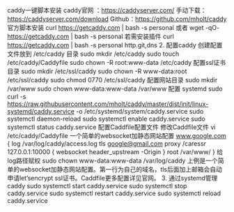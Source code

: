 caddy一键脚本安装
caddy官网 ：https://caddyserver.com/
手动下载： https://caddyserver.com/download
Github：https://github.com/mholt/caddy
官方脚本安装
curl https://getcaddy.com | bash -s personal
或者
wget -qO- https://getcaddy.com | bash -s personal
若需安装插件
curl https://getcaddy.com | bash -s personal http.git,dns
2. 配置caddy
创建配置文件放到 /etc/caddy 目录
sudo mkdir /etc/caddy
sudo touch /etc/caddy/Caddyfile
sudo chown -R root:www-data /etc/caddy
配置ssl证书目录
sudo mkdir /etc/ssl/caddy
sudo chown -R www-data:root /etc/ssl/caddy
sudo chmod 0770 /etc/ssl/caddy
配置网站目录
sudo mkdir /var/www
sudo chown www-data:www-data /var/www
配置 systemd
sudo curl -s  https://raw.githubusercontent.com/mholt/caddy/master/dist/init/linux-systemd/caddy.service  -o /etc/systemd/system/caddy.service
sudo systemctl daemon-reload
sudo systemctl enable caddy.service
sudo systemctl status caddy.service
配置Caddfile配置文件
修改Caddfile文件
vi /etc/caddy/Caddyfile
一个简单的websocket加静态网站配置
www.google.com
{
  log /var/log/caddy/access.log
  tls google@gmail.com
  proxy /caressr 127.0.0.1:10000 {
    websocket
    header_upstream -Origin
  }
  root /var/www/
}
给log路径赋权
sudo chown www-data:www-data /var/log/caddy
上例是一个简单的websocket加静态网站配置。第一行为自己的域名，tls后面加上邮箱会自动申请let’sencrypt ssl证书。Caddfile更多配置详见官网。
3. 通过systemd管理caddy
sudo systemctl start caddy.service
sudo systemctl stop caddy.service
sudo systemctl restart caddy.service
sudo systemctl reload caddy.service
